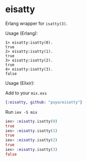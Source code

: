 # eisatty

Erlang wrapper for `isatty(3)`.

Usage (Erlang):

```erlang-repl
1> eisatty:isatty(0).
true
2> eisatty:isatty(1).
true
3> eisatty:isatty(2).
true
4> eisatty:isatty(3).
false
```

Usage (Elixir):

Add to your `mix.exs`

```elixir
{:eisatty, github: "puyo/eisatty"}
```

Run `iex -S mix`

```elixir
iex> :eisatty.isatty(0)
true
iex> :eisatty.isatty(1)
true
iex> :eisatty.isatty(2)
true
iex> :eisatty.isatty(3)
false
```
